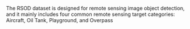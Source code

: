 The RSOD dataset is designed for remote sensing image object detection, and it mainly includes four common remote sensing target categories: Aircraft, Oil Tank, Playground, and Overpass
